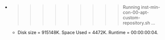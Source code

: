 * >>>>>>>>> Running inst-min-con-00-apt-custom-repository.sh ...
  * Disk size = 915148K. Space Used = 4472K. Runtime = 00:00:00:04.
